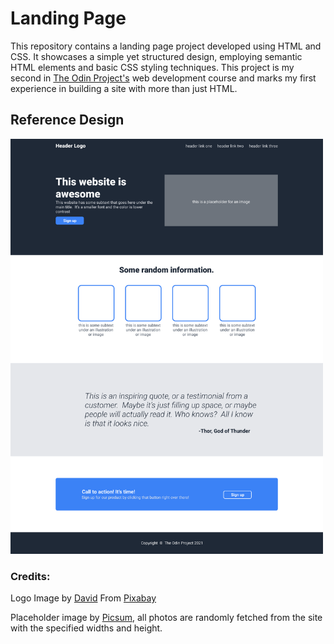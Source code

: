 # Landing Page

This repository contains a landing page project developed using HTML and CSS. It showcases a simple yet structured design, employing semantic HTML elements and basic CSS styling techniques. This project is my second in [The Odin Project's](https://www.theodinproject.com) web development course and marks my first experience in building a site with more than just HTML.

## Reference Design 
<img src="./design-reference/01.png" width="500" height="664">

### Credits:
Logo Image by [David](https://pixabay.com/users/davidrockdesign-2595351/?utm_source=link-attribution&utm_medium=referral&utm_campaign=image&utm_content=1546826) From [Pixabay](https://pixabay.com//?utm_source=link-attribution&utm_medium=referral&utm_campaign=image&utm_content=1546826)

Placeholder image by [Picsum](https://picsum.photos/), all photos are randomly fetched from the site with the specified widths and height.